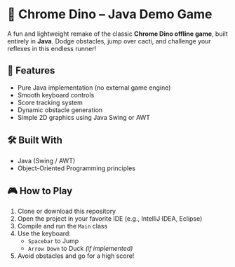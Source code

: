 # 🦖 Chrome Dino – Java Demo Game

A fun and lightweight remake of the classic **Chrome Dino offline game**, built entirely in **Java**. Dodge obstacles, jump over cacti, and challenge your reflexes in this endless runner!

## 🚀 Features

- Pure Java implementation (no external game engine)
- Smooth keyboard controls
- Score tracking system
- Dynamic obstacle generation
- Simple 2D graphics using Java Swing or AWT

## 🛠️ Built With

- Java (Swing / AWT)
- Object-Oriented Programming principles

## 🎮 How to Play

1. Clone or download this repository
2. Open the project in your favorite IDE (e.g., IntelliJ IDEA, Eclipse)
3. Compile and run the `Main` class
4. Use the keyboard:
   - `Spacebar` to Jump
   - `Arrow Down` to Duck *(if implemented)*
5. Avoid obstacles and go for a high score!


